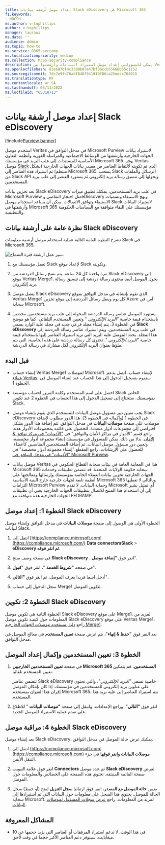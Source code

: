 ```yaml
---
title: إعداد موصل أرشفة بيانات Slack eDiscovery في Microsoft 365
f1.keywords:
- NOCSH
ms.author: v-tophillips
author: v-tophillips
manager: laurawi
ms.date: ''
audience: Admin
ms.topic: how-to
ms.service: O365-seccomp
ms.localizationpriority: medium
ms.collection: M365-security-compliance
description: يمكن للمسؤولين إعداد موصل لاستيراد البيانات وأرشفتها من Veritas Slack eDiscovery إلى Microsoft 365. يتيح لك هذا الموصل أرشفة البيانات من مصادر بيانات الجهات الخارجية في Microsoft 365. بعد أرشفتك لهذه البيانات، يمكنك استخدام ميزات التوافق مثل الاحتجاز القانوني والبحث في المحتوى ونهج الاستبقاء لإدارة بيانات الجهات الخارجية.
ms.openlocfilehash: 83eb87bf4c3380b07e47bf36ccb55668b55c1152
ms.sourcegitcommit: 7dc7e9fd76adf848f941919f86ca25eecc704015
ms.translationtype: MT
ms.contentlocale: ar-SA
ms.lasthandoff: 05/11/2022
ms.locfileid: "65318713"
---
```

# <a name="set-up-a-connector-to-archive-slack-ediscovery-data"></a>إعداد موصل أرشفة بيانات Slack eDiscovery

[!include[Purview banner](../includes/purview-rebrand-banner.md)]

استخدم موصل Veritas في مدخل التوافق في Microsoft Purview لاستيراد بيانات الجهات الخارجية وأرشفتها من الوسائط الاجتماعية والمراسلة الفورية وأنظمة التعاون الأساسية للمستندات إلى علب البريد في مؤسستك Microsoft 365. يوفر Veritas موصل [Slack](https://globanet.com/slack/) الذي تم تكوينه لالتقاط العناصر من مصدر بيانات الجهات الخارجية (بشكل منتظم) ثم استيراد هذه العناصر إلى Microsoft 365. يسحب Slack الرسائل والملفات من Slack API ويحولها إلى تنسيق رسالة بريد إلكتروني ثم يستورد العنصر إلى علب بريد المستخدمين.

بعد تخزين بيانات Slack eDiscovery في علب بريد المستخدمين، يمكنك تطبيق ميزات Microsoft Purview مثل احتجاز التقاضي وeDiscovery ونهج الاستبقاء وتسميات الاستبقاء وتوافق الاتصالات. يمكن أن يساعد استخدام موصل Slack لاستيراد البيانات وأرشفتها في Microsoft 365 مؤسستك على البقاء متوافقة مع السياسات الحكومية والتنظيمية.

## <a name="overview-of-archiving-slack-ediscovery-data"></a>نظرة عامة على أرشفة بيانات Slack eDiscovery

تشرح النظرة العامة التالية عملية استخدام موصل أرشفة معلومات Slack في Microsoft 365.

![سير عمل أرشفة فترة السماح.](../media/SlackConnectorWorkflow.png)

1. تعمل مؤسستك مع Slack لإعداد موقع Slack وتكوينه.

2. مرة واحدة كل 24 ساعة، يتم نسخ رسائل الدردشة من Slack eDiscovery إلى موقع Veritas Merge1. يحول الموصل أيضا محتوى رسالة دردشة إلى تنسيق رسالة بريد إلكتروني.

3. يتصل موصل Slack eDiscovery الذي تقوم بإنشائه في مدخل التوافق بموقع Veritas Merge1 كل يوم وينقل رسائل الدردشة إلى موقع تخزين Azure آمن في سحابة Microsoft.

4. يستورد الموصل عناصر رسالة الدردشة المحولة إلى علب بريد مستخدمين محددين باستخدام قيمة خاصية *"البريد الإلكتروني* " وتعيين المستخدم التلقائي، كما هو موضح في الخطوة 3. يتم إنشاء مجلد فرعي جديد في مجلد علبة الوارد يسمى **Slack eDiscovery** في علب بريد المستخدمين، ويتم استيراد عناصر رسالة الدردشة إلى هذا المجلد. يحدد الموصل علبة البريد التي تريد استيراد العناصر إليها باستخدام قيمة خاصية *"البريد الإلكتروني* ". تحتوي كل رسالة دردشة على هذه الخاصية، التي يتم ملؤها بعنوان البريد الإلكتروني لكل مشارك في رسالة الدردشة.

## <a name="before-you-begin"></a>قبل البدء

- إنشاء حساب Veritas Merge1 لموصلات Microsoft. لإنشاء حساب، اتصل بدعم [عملاء Veritas](https://globanet.com/ms-connectors-contact). ستقوم بتسجيل الدخول إلى هذا الحساب عند إنشاء الموصل في الخطوة 1.

- احصل على اسم المستخدم وكلمة المرور لحساب مؤسسة Slack الخاص بمؤسستك. ستحتاج إلى تسجيل الدخول إلى هذا الحساب في الخطوة 2 عند تكوين Slack.

- يجب تعيين دور مسؤول موصل البيانات للمستخدم الذي يقوم بإنشاء موصل Slack eDiscovery في الخطوة 1 (وإكماله في الخطوة 3). هذا الدور مطلوب لإضافة موصلات على صفحة **موصلات البيانات** في مدخل التوافق. تتم إضافة هذا الدور بشكل افتراضي إلى مجموعات أدوار متعددة. للحصول على قائمة بمجموعات الأدوار هذه، راجع قسم "الأدوار في مراكز الأمان والتوافق" في ["الأذونات" في مركز توافق & الأمان](../security/office-365-security/permissions-in-the-security-and-compliance-center.md#roles-in-the-security--compliance-center). بدلا من ذلك، يمكن للمسؤول في مؤسستك إنشاء مجموعة أدوار مخصصة، وتعيين دور مسؤول موصل البيانات، ثم إضافة المستخدمين المناسبين كأعضاء. للحصول على الإرشادات، راجع المقطع "إنشاء مجموعة أدوار مخصصة" في ["الأذونات" في مدخل التوافق في Microsoft Purview](microsoft-365-compliance-center-permissions.md#create-a-custom-role-group).

- موصل بيانات Veritas هذا في المعاينة العامة في بيئات سحابة القطاع الحكومي في Microsoft 365 سحابة حكومة الولايات المتحدة. قد تتضمن تطبيقات وخدمات الجهات الخارجية تخزين بيانات العملاء الخاصة بمؤسستك وإرسالها ومعالجتها على أنظمة تابعة لجهات خارجية خارج البنية الأساسية Microsoft 365 وبالتالي لا تغطيها التزامات Microsoft Purview وحماية البيانات. لا تقدم Microsoft أي تمثيل يشير إلى أن استخدام هذا المنتج للاتصال بتطبيقات الجهات الخارجية يعني أن تطبيقات الجهات الخارجية هذه متوافقة مع FEDRAMP.

## <a name="step-1-set-up-the-slack-ediscovery-connector"></a>الخطوة 1: إعداد موصل Slack eDiscovery

الخطوة الأولى هي الوصول إلى صفحة **موصلات البيانات** في مدخل التوافق وإنشاء موصل لبيانات Slack.

1. انتقل إلى [https://compliance.microsoft.com](https://compliance.microsoft.com/) **Data connectorsSlack** >  **eDiscovery ثم انقر فوقه**.

2. في صفحة وصف منتج **Slack eDiscovery** ، انقر فوق **"إضافة موصل**".

3. في صفحة **"شروط الخدمة** "، انقر فوق **"قبول**".

4. أدخل اسما فريدا يعرف الموصل، ثم انقر فوق **"التالي**".

5. سجل الدخول إلى حساب Merge1 لتكوين الموصل.

## <a name="step-2-configure-slack-ediscovery"></a>الخطوة 2: تكوين Slack eDiscovery

الخطوة الثانية هي تكوين موصل Slack eDiscovery على موقع Merge1. لمزيد من المعلومات حول كيفية تكوين موصل Slack eDiscovery على موقع Veritas Merge1، راجع [دليل مستخدم موصلات الجهات الخارجية Merge1](https://docs.ms.merge1.globanetportal.com/Merge1%20Third-Party%20Connectors%20Slack%20eDiscovery%20User%20Guide.pdf).

بعد النقر فوق **"حفظ & إنهاء**"، يتم عرض صفحة **تعيين المستخدم** في معالج الموصل في مدخل التوافق.

## <a name="step-3-map-users-and-complete-the-connector-setup"></a>الخطوة 3: تعيين المستخدمين وإكمال إعداد الموصل

1. في صفحة **تعيين المستخدمين الخارجيين Microsoft 365 المستخدمين**، قم بتمكين تعيين المستخدم تلقائيا.

   تتضمن عناصر Slack eDiscovery خاصية تسمى *"البريد الإلكتروني*"، والتي تحتوي على عناوين بريد إلكتروني للمستخدمين في مؤسستك. إذا كان بإمكان الموصل إقران هذا العنوان بمستخدم Microsoft 365، يتم استيراد العناصر إلى علبة بريد هذا المستخدم.

2. انقر فوق **"التالي**"، وراجع الإعدادات، وانتقل إلى صفحة **"موصلات البيانات** " للاطلاع على تقدم عملية الاستيراد للموصل الجديد.

## <a name="step-4-monitor-the-slack-ediscovery-connector"></a>الخطوة 4: مراقبة موصل Slack eDiscovery

بعد إنشاء موصل Slack eDiscovery، يمكنك عرض حالة الموصل في مدخل التوافق.

1. انتقل إلى [https://compliance.microsoft.com](https://compliance.microsoft.com) **موصلات البيانات وانقر فوقها** في جزء التنقل الأيمن.

2. انقر فوق علامة التبويب **Connectors** ثم حدد موصل **Slack eDiscovery** لعرض صفحة القائمة المنبثقة. تحتوي هذه الصفحة على الخصائص والمعلومات حول الموصل.

3. ضمن **حالة الموصل مع المصدر**، انقر فوق ارتباط **سجل التنزيل** لفتح (أو حفظ) سجل الحالة للموصل. يحتوي هذا السجل على معلومات حول البيانات التي تم استيرادها إلى سحابة Microsoft. لمزيد من المعلومات، راجع [عرض سجلات المسؤول لموصلات البيانات](data-connector-admin-logs.md).

## <a name="known-issues"></a>المشاكل المعروفة

- في هذا الوقت، لا ندعم استيراد المرفقات أو العناصر التي يزيد حجمها عن 10 ميغابايت. سيتوفر دعم العناصر الأكبر حجما في وقت لاحق.